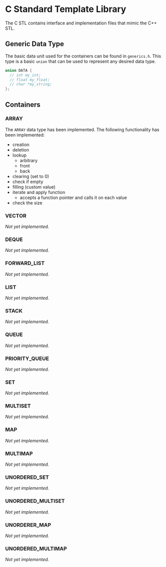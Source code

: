 # C Standard Template Library

The C STL contains interface and implementation files that mimic the C++ STL.

## Generic Data Type

The basic data unit used for the containers can be found in `generics.h`. This type is a basic `union` that can be used to represent any desired data type.

```c
union DATA {
  // int my_int;
  // float my_float;
  // char *my_string;
};
```

## Containers

### ARRAY
The `ARRAY` data type has been implemented. The following functionality has been implemented:

* creation
* deletion
* lookup
  * arbitrary
  * front
  * back
* clearing (set to 0)
* check if empty
* filling (custom value)
* iterate and apply function
  * accepts a function pointer and calls it on each value
* check the size

### VECTOR
*Not yet implemented.*

### DEQUE
*Not yet implemented.*

### FORWARD_LIST
*Not yet implemented.*

### LIST
*Not yet implemented.*

### STACK
*Not yet implemented.*

### QUEUE
*Not yet implemented.*

### PRIORITY_QUEUE
*Not yet implemented.*

### SET
*Not yet implemented.*

### MULTISET
*Not yet implemented.*

### MAP
*Not yet implemented.*

### MULTIMAP
*Not yet implemented.*

### UNORDERED_SET
*Not yet implemented.*

### UNORDERED_MULTISET
*Not yet implemented.*

### UNORDERER_MAP
*Not yet implemented.*

### UNORDERED_MULTIMAP
*Not yet implemented.*


